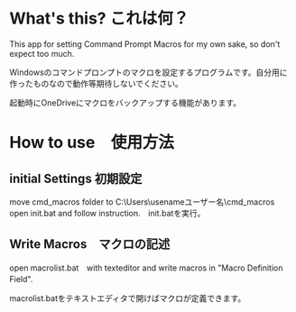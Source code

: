 # What's this? これは何？
This app for setting Command Prompt Macros for my own sake, so don't expect too much.

Windowsのコマンドプロンプトのマクロを設定するプログラムです。自分用に作ったものなので動作等期待しないでください。

起動時にOneDriveにマクロをバックアップする機能があります。

# How to use　使用方法

## initial Settings 初期設定
move cmd_macros folder to C:\Users\usenameユーザー名\cmd_macros
open init.bat and follow instruction.　init.batを実行。
## Write Macros　マクロの記述
open macrolist.bat　with texteditor and write macros in "Macro Definition Field".　

macrolist.batをテキストエディタで開けばマクロが定義できます。

### 